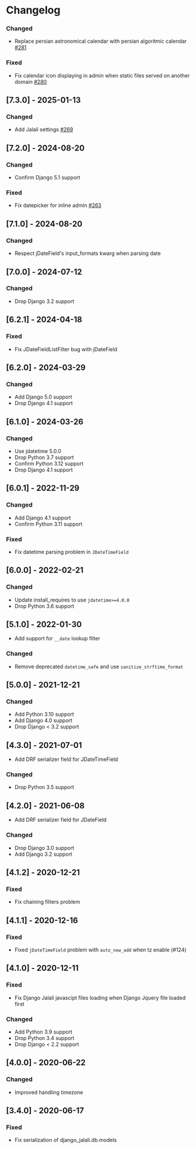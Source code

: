 # Changelog

### Changed
- Replace persian astronomical calendar with persian algoritmic calendar [#281](https://github.com/slashmili/django-jalali/pull/281)

### Fixed
- Fix calendar icon displaying in admin when static files served on another domain [#280](https://github.com/slashmili/django-jalali/pull/280)

## [7.3.0] - 2025-01-13

### Changed
- Add Jalali settings [#269](https://github.com/slashmili/django-jalali/pull/269)

## [7.2.0] - 2024-08-20
### Changed
- Confirm Django 5.1 support

### Fixed
- Fix datepicker for inline admin [#263](https://github.com/slashmili/django-jalali/pull/263)

## [7.1.0] - 2024-08-20
### Changed
- Respect jDateField's input_formats kwarg when parsing date

## [7.0.0] - 2024-07-12
### Changed
- Drop Django 3.2 support

## [6.2.1] - 2024-04-18
### Fixed
- Fix JDateFieldListFilter bug with jDateField

## [6.2.0] - 2024-03-29
### Changed
- Add Django 5.0 support
- Drop Django 4.1 support

## [6.1.0] - 2024-03-26
### Changed
- Use jdatetime 5.0.0
- Drop Python 3.7 support
- Confirm Python 3.12 support
- Drop Django 4.1 support

## [6.0.1] - 2022-11-29
### Changed
- Add Django 4.1 support
- Confirm Python 3.11 support

### Fixed
- Fix datetime parsing problem in ``JDateTimeField``

## [6.0.0] - 2022-02-21
### Changed
- Update install_requires to use ``jdatetime>=4.0.0``
- Drop Python 3.6 support

## [5.1.0] - 2022-01-30
- Add support for `__date` lookup filter

### Changed
- Remove deprecated `datetime_safe` and use `sanitize_strftime_format`

## [5.0.0] - 2021-12-21
### Changed
- Add Python 3.10 support
- Add Django 4.0 support
- Drop Django < 3.2 support

## [4.3.0] - 2021-07-01
- Add DRF serializer field for JDateTimeField
### Changed
- Drop Python 3.5 support

## [4.2.0] - 2021-06-08
- Add DRF serializer field for JDateField
### Changed
- Drop Django 3.0 support
- Add Django 3.2 support

## [4.1.2] - 2020-12-21
### Fixed
- Fix chaining filters problem

## [4.1.1] - 2020-12-16
### Fixed
- Fixed `jDateTimeField` problem with `auto_now_add` when tz enable (#124)

## [4.1.0] - 2020-12-11
### Fixed
- Fix Django Jalali javascipt files loading when Django Jquery file loaded first

### Changed
- Add Python 3.9 support
- Drop Python 3.4 support
- Drop Django < 2.2 support

## [4.0.0] - 2020-06-22
### Changed
- Improved handling timezone

## [3.4.0] - 2020-06-17
### Fixed
- Fix serialization of django_jalali.db.models

